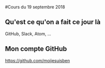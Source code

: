 #Cours du 19 septembre 2018

## Qu'est ce qu'on a fait ce jour là

GitHub, Slack, Atom, …

## Mon compte GitHub

https://github.com/moijesuisben
